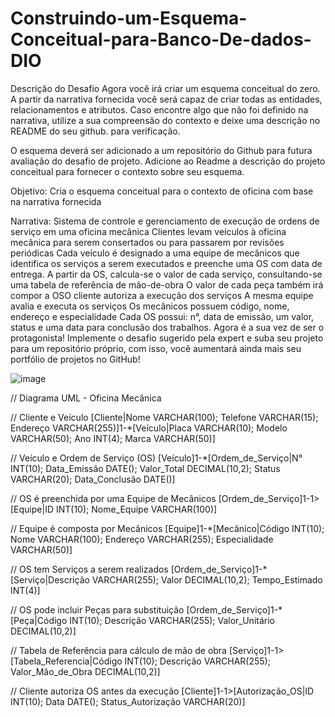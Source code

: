 # Construindo-um-Esquema-Conceitual-para-Banco-De-dados-DIO

Descrição do Desafio
Agora você irá criar um esquema conceitual do zero. A partir da narrativa fornecida você será capaz de criar todas as entidades, relacionamentos e atributos. Caso encontre algo que não foi definido na narrativa, utilize a sua compreensão do contexto e deixe uma descrição no README do seu github. para verificação.

O esquema deverá ser adicionado a um repositório do Github para futura avaliação do desafio de projeto. Adicione ao Readme a descrição do projeto conceitual para fornecer o contexto sobre seu esquema.

Objetivo:
Cria o esquema conceitual para o contexto de oficina com base na narrativa fornecida

Narrativa:
Sistema de controle e gerenciamento de execução de ordens de serviço em uma oficina mecânica
Clientes levam veículos à oficina mecânica para serem consertados ou para passarem por revisões  periódicas
Cada veículo é designado a uma equipe de mecânicos que identifica os serviços a serem executados e preenche uma OS com data de entrega.
A partir da OS, calcula-se o valor de cada serviço, consultando-se uma tabela de referência de mão-de-obra
O valor de cada peça também irá compor a OSO cliente autoriza a execução dos serviços
A mesma equipe avalia e executa os serviços
Os mecânicos possuem código, nome, endereço e especialidade
Cada OS possui: n°, data de emissão, um valor, status e uma data para conclusão dos trabalhos.
Agora é a sua vez de ser o protagonista! Implemente o desafio sugerido pela expert e suba seu projeto para um repositório próprio, com isso, você aumentará ainda mais seu portfólio de projetos no GitHub!

![image](https://github.com/user-attachments/assets/2fc0ddf8-93d3-463b-93d6-482a0f5d2e2e)

// Diagrama UML - Oficina Mecânica

// Cliente e Veículo
[Cliente|Nome VARCHAR(100); Telefone VARCHAR(15); Endereço VARCHAR(255)]1-*[Veículo|Placa VARCHAR(10); Modelo VARCHAR(50); Ano INT(4); Marca VARCHAR(50)]

// Veículo e Ordem de Serviço (OS)
[Veículo]1-*[Ordem_de_Serviço|N° INT(10); Data_Emissão DATE(); Valor_Total DECIMAL(10,2); Status VARCHAR(20); Data_Conclusão DATE()]

// OS é preenchida por uma Equipe de Mecânicos
[Ordem_de_Serviço]1-1>[Equipe|ID INT(10); Nome_Equipe VARCHAR(100)]

// Equipe é composta por Mecânicos
[Equipe]1-*[Mecânico|Código INT(10); Nome VARCHAR(100); Endereço VARCHAR(255); Especialidade VARCHAR(50)]

// OS tem Serviços a serem realizados
[Ordem_de_Serviço]1-*[Serviço|Descrição VARCHAR(255); Valor DECIMAL(10,2); Tempo_Estimado INT(4)]

// OS pode incluir Peças para substituição
[Ordem_de_Serviço]1-*[Peça|Código INT(10); Descrição VARCHAR(255); Valor_Unitário DECIMAL(10,2)]

// Tabela de Referência para cálculo de mão de obra
[Serviço]1-1>[Tabela_Referencia|Código INT(10); Descrição VARCHAR(255); Valor_Mão_de_Obra DECIMAL(10,2)]

// Cliente autoriza OS antes da execução
[Cliente]1-1>[Autorização_OS|ID INT(10); Data DATE(); Status_Autorização VARCHAR(20)]
